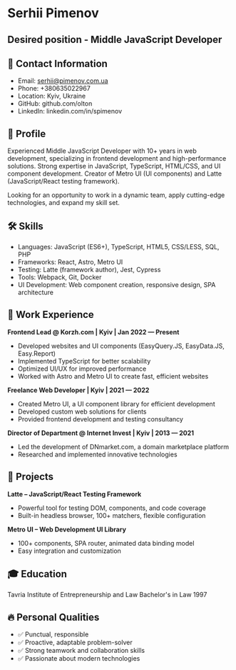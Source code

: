 # Serhii Pimenov
## Desired position - Middle JavaScript Developer

## 📩 Contact Information
- Email: serhii@pimenov.com.ua
- Phone: +380635022967
- Location: Kyiv, Ukraine
- GitHub: github.com/olton
- LinkedIn: linkedin.com/in/spimenov
  
## 🎯 Profile
Experienced Middle JavaScript Developer with 10+ years in web development, specializing in frontend development and high-performance solutions.
Strong expertise in JavaScript, TypeScript, HTML/CSS, and UI component development.
Creator of Metro UI (UI components) and Latte (JavaScript/React testing framework).

Looking for an opportunity to work in a dynamic team, apply cutting-edge technologies, and expand my skill set.

## 🛠️ Skills
- Languages: JavaScript (ES6+), TypeScript, HTML5, CSS/LESS, SQL, PHP
- Frameworks: React, Astro, Metro UI
- Testing: Latte (framework author), Jest, Cypress
- Tools: Webpack, Git, Docker
- UI Development: Web component creation, responsive design, SPA architecture

## 💼 Work Experience

**Frontend Lead @ Korzh.com | Kyiv | Jan 2022 — Present**
- Developed websites and UI components (EasyQuery.JS, EasyData.JS, Easy.Report)
- Implemented TypeScript for better scalability
- Optimized UI/UX for improved performance
- Worked with Astro and Metro UI to create fast, efficient websites
  
**Freelance Web Developer | Kyiv | 2021 — 2022**
- Created Metro UI, a UI component library for efficient development
- Developed custom web solutions for clients
- Provided frontend development and testing consultancy
  
**Director of Department @ Internet Invest | Kyiv | 2013 — 2021**
- Led the development of DNmarket.com, a domain marketplace platform
- Researched and implemented innovative technologies
  
## 🚀 Projects
**Latte – JavaScript/React Testing Framework**
- Powerful tool for testing DOM, components, and code coverage
- Built-in headless browser, 100+ matchers, flexible configuration
  
**Metro UI – Web Development UI Library**
- 100+ components, SPA router, animated data binding model
- Easy integration and customization
  
## 🎓 Education
Tavria Institute of Entrepreneurship and Law  Bachelor's in Law  1997

## 🔥 Personal Qualities
- ✅ Punctual, responsible
- ✅ Proactive, adaptable problem-solver
- ✅ Strong teamwork and collaboration skills
- ✅ Passionate about modern technologies
